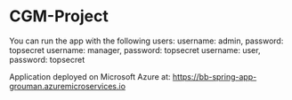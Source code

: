 # CGM-Project
You can run the app with the following users:
username: admin, password: topsecret
username: manager, password: topsecret
username: user, password: topsecret

Application deployed on Microsoft Azure at:
https://bb-spring-app-grouman.azuremicroservices.io
